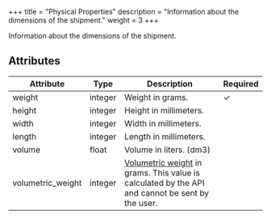 +++
title = "Physical Properties"
description = "Information about the dimensions of the shipment."
weight = 3
+++

Information about the dimensions of the shipment.

## Attributes

| Attribute         | Type    | Description                                                                                     | Required
|------------------ |---------|-------------------------------------------------------------------------------------------------|---------
| weight            | integer | Weight in grams.                                                                                | ✓
| height            | integer | Height in millimeters.                                                                          | 
| width             | integer | Width in millimeters.                                                                           |
| length            | integer | Length in millimeters.                                                                          |
| volume            | float   | Volume in liters. (dm3)                                                                         |
| volumetric_weight | integer | [Volumetric weight](/api/resources/shipments/physical-properties/volumetric-weight/) in grams. This value is calculated by the API and cannot be sent by the user. | 
